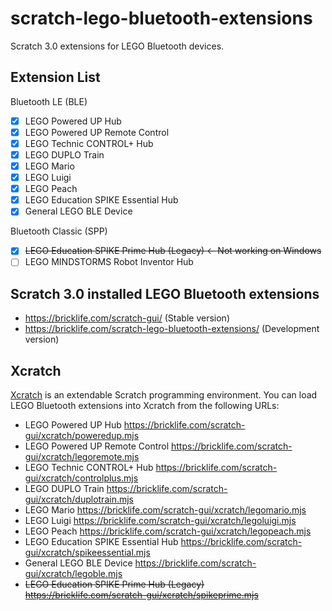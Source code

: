 # scratch-lego-bluetooth-extensions
Scratch 3.0 extensions for LEGO Bluetooth devices.

## Extension List
Bluetooth LE (BLE)
- [x] LEGO Powered UP Hub
- [x] LEGO Powered UP Remote Control
- [x] LEGO Technic CONTROL+ Hub
- [x] LEGO DUPLO Train
- [x] LEGO Mario
- [x] LEGO Luigi
- [x] LEGO Peach
- [x] LEGO Education SPIKE Essential Hub
- [x] General LEGO BLE Device

Bluetooth Classic (SPP)
- [x] ~~LEGO Education SPIKE Prime Hub (Legacy) <- Not working on Windows~~
- [ ] LEGO MINDSTORMS Robot Inventor Hub

## Scratch 3.0 installed LEGO Bluetooth extensions
- https://bricklife.com/scratch-gui/ (Stable version)
- https://bricklife.com/scratch-lego-bluetooth-extensions/ (Development version)

## Xcratch
[Xcratch](https://xcratch.github.io) is an extendable Scratch programming environment. You can load LEGO Bluetooth extensions into Xcratch from the following URLs:
- LEGO Powered UP Hub https://bricklife.com/scratch-gui/xcratch/poweredup.mjs
- LEGO Powered UP Remote Control https://bricklife.com/scratch-gui/xcratch/legoremote.mjs
- LEGO Technic CONTROL+ Hub https://bricklife.com/scratch-gui/xcratch/controlplus.mjs
- LEGO DUPLO Train https://bricklife.com/scratch-gui/xcratch/duplotrain.mjs
- LEGO Mario https://bricklife.com/scratch-gui/xcratch/legomario.mjs
- LEGO Luigi https://bricklife.com/scratch-gui/xcratch/legoluigi.mjs
- LEGO Peach https://bricklife.com/scratch-gui/xcratch/legopeach.mjs
- LEGO Education SPIKE Essential Hub https://bricklife.com/scratch-gui/xcratch/spikeessential.mjs
- General LEGO BLE Device https://bricklife.com/scratch-gui/xcratch/legoble.mjs
- ~~LEGO Education SPIKE Prime Hub (Legacy) https://bricklife.com/scratch-gui/xcratch/spikeprime.mjs~~
